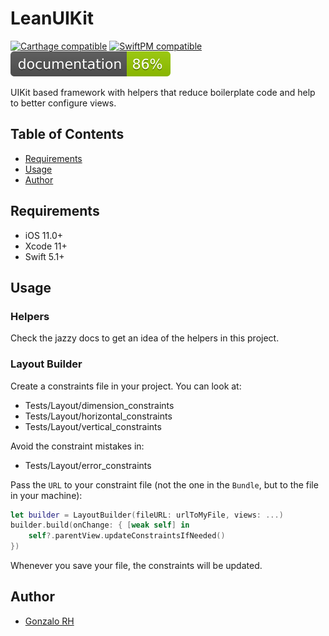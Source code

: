# LeanUIKit
[![Carthage compatible](https://img.shields.io/badge/Carthage-compatible-4BC51D.svg?style=flat)](https://github.com/Carthage/Carthage)
[![SwiftPM compatible](https://img.shields.io/badge/SwiftPM-compatible-4BC51D.svg?style=flat)](https://swift.org/package-manager/)
[![Jazzy](./docs/badge.svg)](https://github.com/realm/jazzy)

UIKit based framework with helpers that reduce boilerplate code and help to better configure views.

## Table of Contents
* [Requirements](#Requirements)
* [Usage](#Usage)
* [Author](#Author)

## Requirements
* iOS 11.0+
* Xcode 11+
* Swift 5.1+

## Usage

### Helpers

Check the jazzy docs to get an idea of the helpers in this project.

### Layout Builder

Create a constraints file in your project. You can look at:
* Tests/Layout/dimension_constraints
* Tests/Layout/horizontal_constraints
* Tests/Layout/vertical_constraints

Avoid the constraint mistakes in:
* Tests/Layout/error_constraints

Pass the `URL` to your constraint file (not the one in the `Bundle`, but to the file in your machine):

```swift
let builder = LayoutBuilder(fileURL: urlToMyFile, views: ...)
builder.build(onChange: { [weak self] in
    self?.parentView.updateConstraintsIfNeeded()
})
```

Whenever you save your file, the constraints will be updated.

## Author

* [Gonzalo RH](https://github.com/dirtyhabits97)
